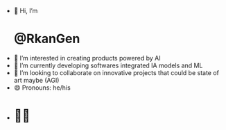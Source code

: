 - 👋 Hi, I’m <h1> @RkanGen </h1>
- 👀 I’m interested in creating products powered by AI
- 🌱 I’m currently developing softwares integrated  IA models and ML
- 💞️ I’m looking to collaborate on innovative projects that could be state of art  maybe (AGI)
- 😄 Pronouns: he/his
-  <h1>🦾🥰 </h1>
